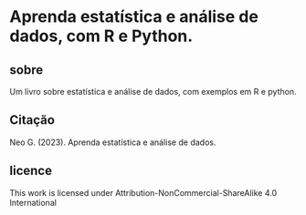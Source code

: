 # Aprenda estatística e análise de dados, com R e Python. 

## sobre

Um livro sobre estatística e análise de dados, com exemplos em R e python.

## Citação

Neo G. (2023). Aprenda estatística e análise de dados. 

## licence

This work is licensed under Attribution-NonCommercial-ShareAlike 4.0 International 
